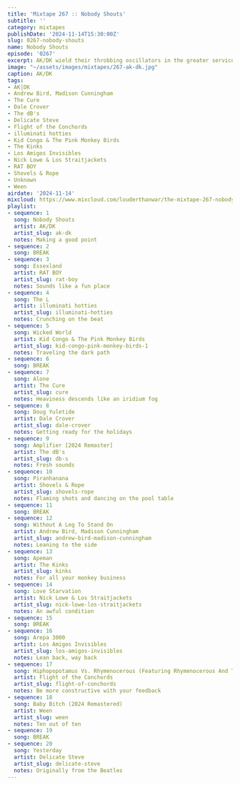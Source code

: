 ```yaml
---
title: 'Mixtape 267 :: Nobody Shouts'
subtitle: ''
category: mixtapes
publishDate: '2024-11-14T15:30:00Z'
slug: 0267-nobody-shouts
name: Nobody Shouts
episode: '0267'
excerpt: AK/DK wield their throbbing oscillators in the greater service of Electropunk.
image: "~/assets/images/mixtapes/267-ak-dk.jpg"
caption: AK/DK
tags:
- AK|DK
- Andrew Bird, Madison Cunningham
- The Cure
- Dale Crover
- The dB's
- Delicate Steve
- Flight of the Conchords
- illuminati hotties
- Kid Congo & The Pink Monkey Birds
- The Kinks
- Los Amigos Invisibles
- Nick Lowe & Los Straitjackets
- RAT BOY
- Shovels & Rope
- Unknown
- Ween
airdate: '2024-11-14'
mixcloud: https://www.mixcloud.com/louderthanwar/the-mixtape-267-nobody-shouts-2024-11-14/
playlist:
- sequence: 1
  song: Nobody Shouts
  artist: AK/DK
  artist_slug: ak-dk
  notes: Making a good point
- sequence: 2
  song: BREAK
- sequence: 3
  song: Essexland
  artist: RAT BOY
  artist_slug: rat-boy
  notes: Sounds like a fun place
- sequence: 4
  song: The L
  artist: illuminati hotties
  artist_slug: illuminati-hotties
  notes: Crunching on the beat
- sequence: 5
  song: Wicked World
  artist: Kid Congo & The Pink Monkey Birds
  artist_slug: kid-congo-pink-monkey-birds-1
  notes: Traveling the dark path
- sequence: 6
  song: BREAK
- sequence: 7
  song: Alone
  artist: The Cure
  artist_slug: cure
  notes: Heaviness descends like an iridium fog
- sequence: 8
  song: Doug Yuletide
  artist: Dale Crover
  artist_slug: dale-crover
  notes: Getting ready for the holidays
- sequence: 9
  song: Amplifier [2024 Remaster]
  artist: The dB's
  artist_slug: db-s
  notes: Fresh sounds
- sequence: 10
  song: Piranhanana
  artist: Shovels & Rope
  artist_slug: shovels-rope
  notes: Flaming shots and dancing on the pool table
- sequence: 11
  song: BREAK
- sequence: 12
  song: Without A Leg To Stand On
  artist: Andrew Bird, Madison Cunningham
  artist_slug: andrew-bird-madison-cunningham
  notes: Leaning to the side
- sequence: 13
  song: Apeman
  artist: The Kinks
  artist_slug: kinks
  notes: For all your monkey business
- sequence: 14
  song: Love Starvation
  artist: Nick Lowe & Los Straitjackets
  artist_slug: nick-lowe-los-straitjackets
  notes: An awful condition
- sequence: 15
  song: BREAK
- sequence: 16
  song: Arepa 3000
  artist: Los Amigos Invisibles
  artist_slug: los-amigos-invisibles
  notes: Lean back, way back
- sequence: 17
  song: Hiphopopotamus Vs. Rhymenocerous (Featuring Rhymenocerous And The Hiphopapoatumus)
  artist: Flight of the Conchords
  artist_slug: flight-of-conchords
  notes: Be more constructive with your feedback
- sequence: 18
  song: Baby Bitch (2024 Remastered)
  artist: Ween
  artist_slug: ween
  notes: Ten out of ten
- sequence: 19
  song: BREAK
- sequence: 20
  song: Yesterday
  artist: Delicate Steve
  artist_slug: delicate-steve
  notes: Originally from the Beatles
---
```


